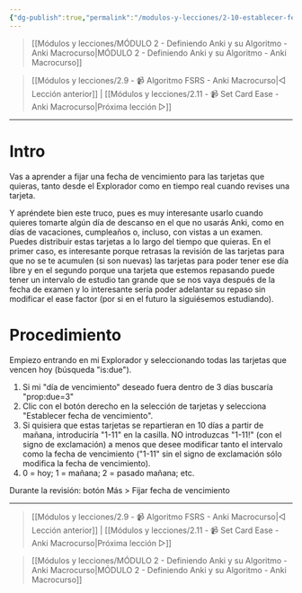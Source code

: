 ```yaml
---
{"dg-publish":true,"permalink":"/modulos-y-lecciones/2-10-establecer-fecha-de-revision-anki-macrocurso/","noteIcon":""}
---
```



> [[Módulos y lecciones/MÓDULO 2 - Definiendo Anki y su Algoritmo - Anki Macrocurso\|MÓDULO 2 - Definiendo Anki y su Algoritmo - Anki Macrocurso]]

> [[Módulos y lecciones/2.9 - 📹 Algoritmo FSRS - Anki Macrocurso\|◁ Lección anterior]] | [[Módulos y lecciones/2.11 - 📹 Set Card Ease - Anki Macrocurso\|Próxima lección ▷]]

---

# Intro
Vas a aprender a fijar una fecha de vencimiento para las tarjetas que quieras, tanto desde el Explorador como en tiempo real cuando revises una tarjeta.

Y apréndete bien este truco, pues es muy interesante usarlo cuando quieres tomarte algún día de descanso en el que no usarás Anki, como en días de vacaciones, cumpleaños o, incluso, con vistas a un examen. Puedes distribuir estas tarjetas a lo largo del tiempo que quieras. En el primer caso, es interesante porque retrasas la revisión de las tarjetas para que no se te acumulen (si son nuevas) las tarjetas para poder tener ese día libre y en el segundo porque una tarjeta que estemos repasando puede tener un intervalo de estudio tan grande que se nos vaya después de la fecha de examen y lo interesante sería poder adelantar su repaso sin modificar el ease factor (por si en el futuro la siguiésemos estudiando).

# Procedimiento
Empiezo entrando en mi Explorador y seleccionando todas las tarjetas que vencen hoy (búsqueda "is:due").

1. Si mi "día de vencimiento" deseado fuera dentro de 3 días buscaría "prop:due=3"
2. Clic con el botón derecho en la selección de tarjetas y selecciona "Establecer fecha de vencimiento". 
3. Si quisiera que estas tarjetas se repartieran en 10 días a partir de mañana, introduciría "1-11" en la casilla. NO introduzcas "1-11!" (con el signo de exclamación) a menos que desee modificar tanto el intervalo como la fecha de vencimiento ("1-11" sin el signo de exclamación sólo modifica la fecha de vencimiento).
4. 0 = hoy; 1 = mañana; 2 = pasado mañana; etc. 

Durante la revisión: botón Más > Fijar fecha de vencimiento



---

> [[Módulos y lecciones/2.9 - 📹 Algoritmo FSRS - Anki Macrocurso\|◁ Lección anterior]] | [[Módulos y lecciones/2.11 - 📹 Set Card Ease - Anki Macrocurso\|Próxima lección ▷]]

> [[Módulos y lecciones/MÓDULO 2 - Definiendo Anki y su Algoritmo - Anki Macrocurso\|MÓDULO 2 - Definiendo Anki y su Algoritmo - Anki Macrocurso]]